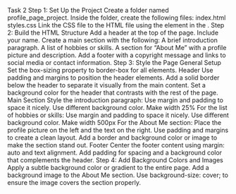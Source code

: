 Task 2
Step 1: Set Up the Project
Create a folder named profile_page_project.
Inside the folder, create the following files:
index.html
styles.css
Link the CSS file to the HTML file using the <link> element in the <head>.
Step 2: Build the HTML Structure
Add a header at the top of the page. Include your name.
Create a main section with the following:
A brief introduction paragraph.
A list of hobbies or skills.
A section for “About Me” with a profile picture and description.
Add a footer with a copyright message and links to social media or contact information.
Step 3: Style the Page
General Setup
Set the box-sizing property to border-box for all elements.
Header
Use padding and margins to position the header elements.
Add a solid border below the header to separate it visually from the main content.
Set a background color for the header that contrasts with the rest of the page.
Main Section
Style the introduction paragraph:
Use margin and padding to space it nicely.
Use different background color.
Make width 25%
For the list of hobbies or skills:
Use margin and padding to space it nicely.
Use different background color.
Make width 500px
For the About Me section:
Place the profile picture on the left and the text on the right.
Use padding and margins to create a clean layout.
Add a border and background color or image to make the section stand out.
Footer
Center the footer content using margin: auto and text alignment.
Add padding for spacing and a background color that complements the header.
Step 4: Add Background Colors and Images
Apply a subtle background color or gradient to the entire page.
Add a background image to the About Me section.
Use background-size: cover; to ensure the image covers the section properly.
